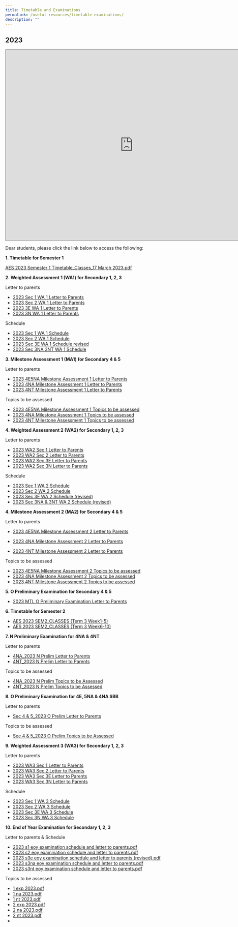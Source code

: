 ```yaml
---
title: Timetable and Examinations
permalink: /useful-resources/timetable-examinations/
description: ""
---
```

2023
----
<iframe scrolling="no" frameborder="0" height="600" width="800" style="border:solid 1px #777" src="https://calendar.google.com/calendar/embed?height=600&amp;wkst=1&amp;bgcolor=%23ffffff&amp;ctz=Asia%2FSingapore&amp;showCalendars=1&amp;src=Y18zYTMxYWU5N2Q0NDk5NjdkOTJhNWNlNzk2ODZkMTEyYjIwMGE2OGNlNDcyMWZiOGE1MTZhYzkzYzUwMTA5MjhkQGdyb3VwLmNhbGVuZGFyLmdvb2dsZS5jb20&amp;src=Y18xNzFiMzU3MTFlYjMwNzY0MzkwNmVmM2FjM2Y1ZTEyOGUwYjc2MjA3ZGZkNmZhMjNjMTc3ZGY2ZWZhNGYzMTRmQGdyb3VwLmNhbGVuZGFyLmdvb2dsZS5jb20&amp;color=%23EF6C00&amp;color=%237CB342"></iframe>

<p></p>

Dear students, please click the link below to access the following:  

**1\. Timetable for Semester 1**

[AES 2023 Semester 1 Timetable\_Classes\_17 March 2023.pdf](/files/AES%202023%20Semester%201%20Timetable_Classes_17%20March%202023.pdf)
    
		
**2\. Weighted Assessment 1 (WA1) for Secondary 1, 2, 3**

Letter to parents

* [2023 Sec 1 WA 1 Letter to Parents](/files/2023%20Sec%201%20WA%201%20Letter%20Parents.pdf)
* [2023 Sec 2 WA 1 Letter to Parents](/files/2023%20Sec%202%20WA%201%20Letter%20Parents.pdf)
* [2023 3E WA 1 Letter to Parents](/files/2023%203E%20WA%201%20Letter%20Parents.pdf)
* [2023 3N WA 1 Letter to Parents](/files/2023%203N%20WA%201%20Letter%20Parents.pdf)
    
    
 Schedule

*   [2023 Sec 1 WA 1 Schedule](/files/2023%20Sec%201%20WA%201%20Schedule.pdf)
*   [2023 Sec 2 WA 1 Schedule](/files/2023%20Sec%202%20WA%201%20Schedule.pdf)
*   [2023 Sec 3E WA 1 Schedule revised](/files/2023%20Sec%203E%20WA%201%20Schedule%20revised.pdf)
*   [2023 Sec 3NA 3NT WA 1 Schedule](/files/2023%20Sec%203NA%20%203NT%20WA%201%20Schedule.pdf)


**3\. Milestone Assessment 1 (MA1) for Secondary 4 &amp; 5**

Letter to parents

* [2023 4E5NA Milestone Assessment 1 Letter to Parents](/files/2023%204E5NA%20Milestone%20Assessment%201%20Letter%20to%20Parents.pdf)
* [2023 4NA Milestone Assessment 1 Letter to Parents](/files/2023%204NA%20Milestone%20Assessment%201%20Letter%20to%20Parents.pdf)
* [2023 4NT Milestone Assessment 1 Letter to Parents](/files/2023%204NT%20Milestone%20Assessment%201%20Letter%20to%20Parents.pdf)


Topics to be assessed

* [2023 4E5NA Milestone Assessment 1 Topics to be assessed](/files/2023%204E5NA%20Milestone%20Assessment%201%20Topics%20to%20be%20assessed.pdf)
* [2023 4NA Milestone Assessment 1 Topics to be assessed](/files/2023%204NA%20Milestone%20Assessment%201%20Topics%20to%20be%20assessed.pdf)
* [2023 4NT Milestone Assessment 1 Topics to be assessed](/files/2023%204NT%20Milestone%20Assessment%201%20Topics%20to%20be%20assessed.pdf)


**4\. Weighted Assessment 2 (WA2) for Secondary 1, 2, 3**

Letter to parents
* [2023 WA2 Sec 1 Letter to Parents](/files/2023%20WA2%20Sec%201%20Letter%20to%20Parents.pdf)
* [2023 WA2 Sec 2 Letter to Parents](/files/2023%20WA2%20Sec%202%20Letter%20to%20Parents.pdf)
* [2023 WA2 Sec 3E Letter to Parents](/files/2023%20WA2%20Sec%203E%20Letter%20to%20Parents.pdf)
* [2023 WA2 Sec 3N Letter to Parents](/files/2023%20WA2%20Sec%203N%20Letter%20to%20Parents.pdf)

    
 Schedule
 
 * [2023 Sec 1 WA 2 Schedule](/files/2023%20Sec%201%20WA%202%20Schedule.pdf)
 * [2023 Sec 2 WA 2 Schedule](/files/2023%20Sec%202%20WA%202%20Schedule.pdf)
 * [2023 Sec 3E WA 2 Schedule (revised)](/files/2023%20Sec%203E%20WA%202%20Schedule%20(revised).pdf)
 * [2023 Sec 3NA &amp; 3NT WA 2 Schedule (revised)](/files/2023%20Sec%203NA%20&amp;%203NT%20WA%202%20Schedule%20(revised).pdf)



**4\. Milestone Assessment 2 (MA2) for Secondary 4 &amp; 5**

Letter to parents

* [2023 4E5NA Milestone Assessment 2 Letter to Parents](/files/2023%20ma2%204e5na%20letter%20to%20parents.pdf)

* [2023 4NA Milestone Assessment 2 Letter to Parents](/files/2023%20ma2%204na%20letter%20to%20parents.pdf)

* [2023 4NT Milestone Assessment 2 Letter to Parents](/files/2023%20ma2%204nt%20letter%20to%20parents.pdf)



Topics to be assessed

* [2023 4E5NA Milestone Assessment 2 Topics to be assessed](/files/2023%204e5na%20milestone%20assessment%202%20topics%20to%20be%20assessed.pdf)
* [2023 4NA Milestone Assessment 2 Topics to be assessed](/files/2023%204na%20milestone%20assessment%202%20topics%20to%20be%20assessed.pdf)
* [2023 4NT Milestone Assessment 2 Topics to be assessed](/files/2023%204nt%20milestone%20assessment%202%20topics%20to%20be%20assessed.pdf)


**5\. O Preliminary Examination for Secondary 4 &amp; 5**

* [2023 MTL O Preliminary Examination Letter to Parents](https://drive.google.com/file/d/1VJBbJGAT-lBB5t_LU7bn0o9m-77b7bx_/view?usp=sharing)

**6\. Timetable for Semester 2**

* [AES 2023 SEM2_CLASSES (Term 3 Week1-5)](/files/aes%202023%20sem2_classes%20(week1-5).pdf)
* [AES 2023 SEM2_CLASSES (Term 3 Week6-10)](/files/aes%202023%20sem2_classes%20(week6-10).pdf)

**7\. N Preliminary Examination for 4NA &amp; 4NT**

Letter to parents
* [4NA_2023 N Prelim Letter to Parents](/files/4na_2023%20n%20prelim%20letter%20to%20parents.pdf)
* [4NT_2023 N Prelim Letter to Parents](/files/4nt_2023%20n%20prelim%20letter%20to%20parents.pdf)


Topics to be assessed
* [4NA_2023 N Prelim Topics to be Assessed](/files/4na_2023%20n%20prelim%20topics%20to%20be%20assessed.pdf)
* [4NT_2023 N Prelim Topics to be Assessed](/files/4nt_2023%20n%20prelim%20topics%20to%20be%20assessed.pdf)

**8\. O Preliminary Examination for 4E, 5NA &amp; 4NA SBB**

Letter to parents
* [Sec 4 &amp; 5_2023 O Prelim Letter to Parents](/files/sec%204%20&amp;%205_2023%20o%20prelim%20letter%20to%20parents.pdf)

Topics to be assessed
* [Sec 4 &amp; 5_2023 O Prelim Topics to be Assessed](/files/sec%204%20&amp;%205_2023%20o%20prelim%20topics%20to%20be%20assessed.pdf)




**9\. Weighted Assessment 3 (WA3) for Secondary 1, 2, 3**

Letter to parents
* [2023 WA3 Sec 1 Letter to Parents](/files/wa3%20sec%201%20letter%20to%20parent.pdf)
* [2023 WA3 Sec 2 Letter to Parents](/files/wa3%20sec%202%20letter%20to%20parent.pdf)
* [2023 WA3 Sec 3E Letter to Parents](/files/wa3%20sec%203e%20letter%20to%20parent.pdf)
* [2023 WA3 Sec 3N Letter to Parents](/files/wa3%20sec%203na%20letter%20to%20parent.pdf)

    
 Schedule
 * [2023 Sec 1 WA 3 Schedule](/files/2023%20sec%201%20wa%203%20schedule.pdf)
 * [2023 Sec 2 WA 3 Schedule](/files/2023%20sec%202%20wa%203%20schedule.pdf)
 * [2023 Sec 3E WA 3 Schedule](/files/2023%20sec%203e%20wa%203%20schedule.pdf)
 * [2023 Sec 3N WA 3 Schedule](/files/2023%20sec%203na%20&amp;%203nt%20wa%203%20schedule.pdf)

**10\. End of Year Examination for Secondary 1, 2, 3**

Letter to parents &amp; Schedule
* [2023 s1 eoy examination schedule and letter to parents.pdf](/files/2023%20s1%20eoy%20examination%20schedule%20and%20letter%20to%20parents.pdf)
* [2023 s2 eoy examination schedule and letter to parents.pdf](/files/2023%20s2%20eoy%20examination%20schedule%20and%20letter%20to%20parents.pdf)
* [2023 s3e eoy examination schedule and letter to parents (revised).pdf](/files/2023%20s3e%20eoy%20examination%20schedule%20and%20letter%20to%20parents%20(revised).pdf)
* [2023 s3na eoy examination schedule and letter to parents.pdf](/files/2023%20s3na%20eoy%20examination%20schedule%20and%20letter%20to%20parents.pdf)
* [2023 s3nt eoy examination schedule and letter to parents.pdf](/files/2023%20s3nt%20eoy%20examination%20schedule%20and%20letter%20to%20parents.pdf)

Topics to be assessed
* [1 exp 2023.pdf](/files/1%20exp%202023.pdf)
* [1 na 2023.pdf](/files/1%20na%202023.pdf)
* [1 nt 2023.pdf](/files/1%20nt%202023.pdf)
* [2 exp 2023.pdf](/files/2%20exp%202023.pdf)
* [2 na 2023.pdf](/files/2%20na%202023.pdf)
* [2 nt 2023.pdf](/files/2%20nt%202023.pdf)
* 